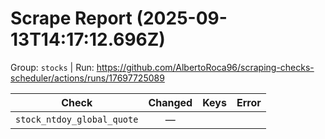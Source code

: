 # Scrape Report (2025-09-13T14:17:12.696Z)

Group: `stocks`  |  Run: https://github.com/AlbertoRoca96/scraping-checks-scheduler/actions/runs/17697725089

| Check | Changed | Keys | Error |
|---|:---:|:--|:--|
| `stock_ntdoy_global_quote` | — |  |  |
